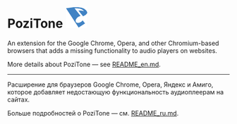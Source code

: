 PoziTone ![PoziTone](/global/img/pozitone-icon-48.png)
=======


An extension for the Google Chrome, Opera, and other Chromium-based browsers that adds a missing functionality to audio players on websites.

More details about PoziTone — see [README_en.md](README_en.md).

---


Расширение для браузеров Google Chrome, Opera, Яндекс и Амиго, которое добавляет недостающую функциональность аудиоплеерам на сайтах.

Больше подробностей о PoziTone — cм. [README_ru.md](README_ru.md).
